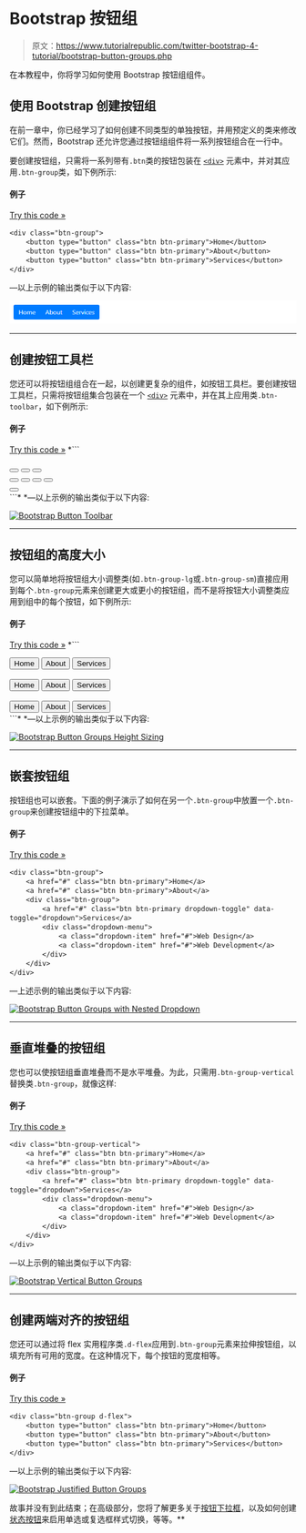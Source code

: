 # Bootstrap 按钮组

> 原文：<https://www.tutorialrepublic.com/twitter-bootstrap-4-tutorial/bootstrap-button-groups.php>

在本教程中，你将学习如何使用 Bootstrap 按钮组组件。

## 使用 Bootstrap 创建按钮组

在前一章中，你已经学习了如何创建不同类型的单独按钮，并用预定义的类来修改它们。然而，Bootstrap 还允许您通过按钮组组件将一系列按钮组合在一行中。

要创建按钮组，只需将一系列带有`.btn`类的按钮包装在 [`<div>`](../html-reference/html-div-tag.php) 元素中，并对其应用`.btn-group`类，如下例所示:

#### 例子

[Try this code »](../codelab.php?topic=bootstrap-4&file=button-groups "Try this code using online Editor")

```
<div class="btn-group">
    <button type="button" class="btn btn-primary">Home</button>
    <button type="button" class="btn btn-primary">About</button>
    <button type="button" class="btn btn-primary">Services</button>
</div>
```

—以上示例的输出类似于以下内容:

[![Bootstrap Button Groups](img/c5c84b7654e6048e5e2d4a94414cf74a.png)](../codelab.php?topic=bootstrap-4&file=button-groups) 

* * *

## 创建按钮工具栏

您还可以将按钮组组合在一起，以创建更复杂的组件，如按钮工具栏。要创建按钮工具栏，只需将按钮组集合包装在一个 [`<div>`](../html-reference/html-div-tag.php) 元素中，并在其上应用类`.btn-toolbar`，如下例所示:

#### 例子

[Try this code »](../codelab.php?topic=bootstrap-4&file=button-toolbar "Try this code using online Editor") *```
<div class="btn-group mr-2">
    <button type="button" class="btn btn-primary">
        <i class="fa fa-font"></i>
    </button>
    <button type="button" class="btn btn-primary">
        <i class="fa fa-bold"></i>
    </button>
    <button type="button" class="btn btn-primary">
        <i class="fa fa-italic"></i>
    </button>
</div>
<div class="btn-group mr-2">
    <button type="button" class="btn btn-primary">
        <i class="fa fa-align-left"></i>
    </button>
    <button type="button" class="btn btn-primary">
        <i class="fa fa-align-center"></i>
    </button>
    <button type="button" class="btn btn-primary">
        <i class="fa fa-align-right"></i>
    </button>
    <button type="button" class="btn btn-primary">
        <i class="fa fa-align-justify"></i>
    </button>
</div>
<div class="btn-group">
    <button type="button" class="btn btn-primary">
        <i class="fa fa-undo"></i>
    </button>
</div>
```*  *—以上示例的输出类似于以下内容:

[![Bootstrap Button Toolbar](img/6e24c8aff4fb1aab2c373fa9032d87f3.png)](../codelab.php?topic=bootstrap-4&file=button-toolbar) 

* * *

## 按钮组的高度大小

您可以简单地将按钮组大小调整类(如`.btn-group-lg`或`.btn-group-sm`)直接应用到每个`.btn-group`元素来创建更大或更小的按钮组，而不是将按钮大小调整类应用到组中的每个按钮，如下例所示:

#### 例子

[Try this code »](../codelab.php?topic=bootstrap-4&file=button-groups-height-sizing "Try this code using online Editor") *```
<div class="btn-group mb-2 btn-group-lg">
    <button type="button" class="btn btn-primary">Home</button>
    <button type="button" class="btn btn-primary">About</button>
    <button type="button" class="btn btn-primary">Services</button>
</div>
<br>
<div class="btn-group mb-2">
    <button type="button" class="btn btn-primary">Home</button>
    <button type="button" class="btn btn-primary">About</button>
    <button type="button" class="btn btn-primary">Services</button>
</div>
<br>
<div class="btn-group btn-group-sm">
    <button type="button" class="btn btn-primary">Home</button>
    <button type="button" class="btn btn-primary">About</button>
    <button type="button" class="btn btn-primary">Services</button>
</div>
```*  *—以上示例的输出类似于以下内容:

[![Bootstrap Button Groups Height Sizing](img/ee818b4cfac78514243624812e90f995.png)](../codelab.php?topic=bootstrap-4&file=button-groups-height-sizing) 

* * *

## 嵌套按钮组

按钮组也可以嵌套。下面的例子演示了如何在另一个`.btn-group`中放置一个`.btn-group`来创建按钮组中的下拉菜单。

#### 例子

[Try this code »](../codelab.php?topic=bootstrap-4&file=nested-button-groups "Try this code using online Editor")

```
<div class="btn-group">
    <a href="#" class="btn btn-primary">Home</a>
    <a href="#" class="btn btn-primary">About</a>
    <div class="btn-group">
        <a href="#" class="btn btn-primary dropdown-toggle" data-toggle="dropdown">Services</a>
        <div class="dropdown-menu">
            <a class="dropdown-item" href="#">Web Design</a>
            <a class="dropdown-item" href="#">Web Development</a>
        </div>
    </div>
</div>
```

—上述示例的输出类似于以下内容:

[![Bootstrap Button Groups with Nested Dropdown](img/c90b5f854dc3e7648c4b954eabffb799.png)](../codelab.php?topic=bootstrap-4&file=nested-button-groups) 

* * *

## 垂直堆叠的按钮组

您也可以使按钮组垂直堆叠而不是水平堆叠。为此，只需用`.btn-group-vertical`替换类`.btn-group`，就像这样:

#### 例子

[Try this code »](../codelab.php?topic=bootstrap-4&file=vertical-button-groups "Try this code using online Editor")

```
<div class="btn-group-vertical">
    <a href="#" class="btn btn-primary">Home</a>
    <a href="#" class="btn btn-primary">About</a>
    <div class="btn-group">
        <a href="#" class="btn btn-primary dropdown-toggle" data-toggle="dropdown">Services</a>
        <div class="dropdown-menu">
            <a class="dropdown-item" href="#">Web Design</a>
            <a class="dropdown-item" href="#">Web Development</a>
        </div>
    </div>
</div>
```

—以上示例的输出类似于以下内容:

[![Bootstrap Vertical Button Groups](img/b1c1af547d79fbb8b3e8652976312cba.png)](../codelab.php?topic=bootstrap-4&file=vertical-button-groups) 

* * *

## 创建两端对齐的按钮组

您还可以通过将 flex 实用程序类`.d-flex`应用到`.btn-group`元素来拉伸按钮组，以填充所有可用的宽度。在这种情况下，每个按钮的宽度相等。

#### 例子

[Try this code »](../codelab.php?topic=bootstrap-4&file=justified-button-groups "Try this code using online Editor")

```
<div class="btn-group d-flex">
    <button type="button" class="btn btn-primary">Home</button>
    <button type="button" class="btn btn-primary">About</button>
    <button type="button" class="btn btn-primary">Services</button>
</div>
```

—以上示例的输出类似于以下内容:

[![Bootstrap Justified Button Groups](img/d06593be337cf6c4d803652cd1eec406.png)](../codelab.php?topic=bootstrap-4&file=justified-button-groups) 

故事并没有到此结束；在高级部分，您将了解更多关于[按钮下拉框](bootstrap-dropdowns.php#button-dropdowns)，以及如何创建[状态按钮](bootstrap-stateful-buttons.php)来启用单选或复选框样式切换，等等。**